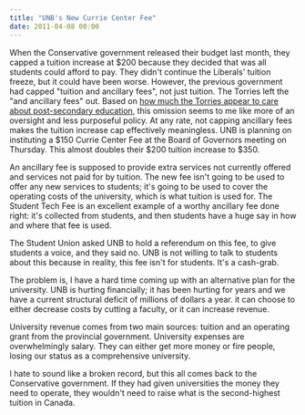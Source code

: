 ```yaml
---
title: "UNB's New Currie Center Fee"
date: 2011-04-08 00:00
---
```


When the Conservative government released their budget last month, they capped a tuition increase at $200 because they decided that was all students could afford to pay. They didn't continue the Liberals' tuition freeze, but it could have been worse. However, the previous government had capped "tuition and ancillary fees", not just tuition. The Torries left the "and ancillary fees" out. Based on [how much the Torries appear to care about post-secondary education](https://ashfurrow.com/index.php/2011/04/parental-contributions-in-student-loans/), this omission seems to me like more of an oversight and less purposeful policy. At any rate, not capping ancillary fees makes the tuition increase cap effectively meaningless. UNB is planning on instituting a $150 Currie Center Fee at the Board of Governors meeting on Thursday. This almost doubles their $200 tuition increase to $350.

An ancillary fee is supposed to provide extra services not currently offered and services not paid for by tuition. The new fee isn't going to be used to offer any new services to students; it's going to be used to cover the operating costs of the university, which is what tuition is used for. The Student Tech Fee is an excellent example of a worthy ancillary fee done right: it's collected from students, and then students have a huge say in how and where that fee is used.

The Student Union asked UNB to hold a referendum on this fee, to give students a voice, and they said no. UNB is not willing to talk to students about this because in reality, this fee isn't for students. It's a cash-grab.

The problem is, I have a hard time coming up with an alternative plan for the university. UNB is hurting financially; it has been hurting for years and we have a current structural deficit of millions of dollars a year. it can choose to either decrease costs by cutting a faculty, or it can increase revenue.

University revenue comes from two main sources: tuition and an operating grant from the provincial government. University expenses are overwhelmingly salary. They can either get more money or fire people, losing our status as a comprehensive university.

I hate to sound like a broken record, but this all comes back to the Conservative government. If they had given universities the money they need to operate, they wouldn't need to raise what is the second-highest tuition in Canada.

<!-- more -->
